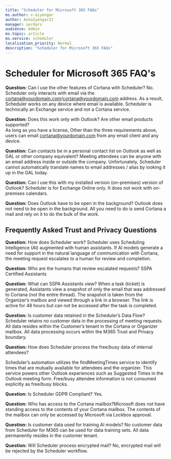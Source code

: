 ```yaml
---
title: "Scheduler for Microsoft 365 FAQs"
ms.author: v-aiyengar
author: AshaIyengar21
manager: serdars
audience: Admin
ms.topic: article
ms.service: scheduler
localization_priority: Normal
description: "Scheduler for Microsoft 365 FAQs"
---
```

# Scheduler for Microsoft 365 FAQ's

**Question:** Can I use the other features of Cortana with Scheduler?
No. Scheduler only interacts with email via the cortana@yourdomain.com/cortana@yourdomain.com address. As a result, Scheduler works on any device where email is available. Scheduler is technically an Exchange service and not a Cortana service.

**Question:** Does this work only with Outlook? Are other email products supported?  
As long as you have a license, Other than the three requirements above, users can email cortana@yourdomain.com from any email client and any device.

**Question:** Can contacts be in a personal contact list on Outlook as well as GAL or other company equivalent?
Meeting attendees can be anyone with an email address inside or outside the company. Unfortunately, Scheduler cannot automatically translate names to email addresses / alias by looking it up in the GAL today.

**Question:** Can I use this with my installed version (on-premises) version of Outlook?
Scheduler is for Exchange Online only. It does not work with on-premises calendars.

**Question:** Does Outlook have to be open in the background?
Outlook does not need to be open in the background. All you need to do is send Cortana a mail and rely on it to do the bulk of the work.

## Frequently Asked Trust and Privacy Questions

**Question:** How does Scheduler work?
Scheduler uses Scheduling Intelligence (AI) augmented with human assistants. If AI models generate a need for support in the natural language of communication with Cortana, the meeting request escalates to a human for review and completion.​

**Question:** Who are the humans that review escalated requests?​ 
SSPA Certified Assistants​

**Question:** What can SSPA Assistants view?​ 
When a task (ticket) is generated, Assistants view a snapshot of only the email that was addressed to Cortana (not the entire thread). The snapshot is taken from the Organizer’s mailbox and viewed through a link in a browser. The link is active for 48 hours but can not be accessed after the task is completed.​ 

**Question:** Is customer data retained in the Scheduler’s Data Flow?​ 
Scheduler retains no customer data in the processing of meeting requests. All data resides within the Customer’s tenant in the Cortana or Organizer mailbox. All data processing occurs within the M365 Trust and Privacy boundary.​

**Question:** How does Scheduler process the free/busy data of internal attendees?​ 

Scheduler’s automation utilizes the findMeetingTimes service to identify times that are mutually available for attendees and the organizer. This service powers other Outlook experiences such as Suggested Times in the Outlook meeting form. Free/busy attendee information is not consumed explicitly as free/busy blocks.​ 

**Question:** Is Scheduler GDPR Compliant?​ 
Yes.​ 

**Question:** Who has access to the Cortana mailbox?​ 
Microsoft does not have standing access to the contents of your Cortana mailbox. The contents of the mailbox can only be accessed by Microsoft via Lockbox approval.​ 

**Question:** Is customer data used for training AI models?​ 
No customer data from Scheduler for M365 can be used for data training sets. All data permanently resides in the customer tenant. ​ 

**Question:** Will Scheduler process encrypted mail?​ 
No, encrypted mail will be rejected by the Scheduler workflow. 





